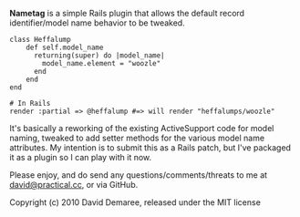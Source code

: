 **Nametag** is a simple Rails plugin that allows the default record identifier/model name behavior to be tweaked.

    class Heffalump
        def self.model_name
          returning(super) do |model_name|
            model_name.element = "woozle"
          end
        end
    end

    # In Rails
    render :partial => @heffalump #=> will render "heffalumps/woozle"

It's basically a reworking of the existing ActiveSupport code for model naming, tweaked to add setter methods for the various model name attributes. My intention is to submit this as a Rails patch, but I've packaged it as a plugin so I can play with it now.

Please enjoy, and do send any questions/comments/threats to me at <david@practical.cc>, or via GitHub.

Copyright (c) 2010 David Demaree, released under the MIT license
